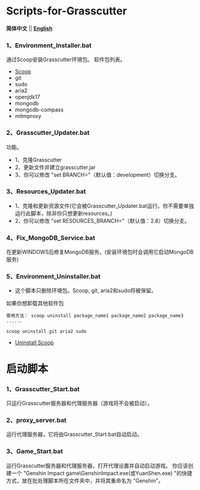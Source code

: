 # Scripts-for-Grasscutter

**简体中文** || [**English**](README.md)
### 1、Environment_Installer.bat
通过Scoop安装Grasscutter环境包。
软件包列表。
- [Scoop](https://github.com/ScoopInstaller/Scoop)
- git
- sudo
- aria2
- openjdk17
- mongodb
- mongodb-compass
- mitmproxy

### 2、Grasscutter_Updater.bat
功能。
- 1、克隆Grasscutter
- 2、更新文件并建立grasscutter.jar
- 3、你可以修改 "set BRANCH="（默认值：development）切换分支。

### 3、Resources_Updater.bat
- 1、克隆和更新资源文件(它会被Grasscutter_Updater.bat运行。你不需要单独运行此脚本，除非你只想更新resources。)
- 2、你可以修改 "set RESOURCES_BRANCH="（默认值：2.8）切换分支。

### 4、Fix_MongoDB_Service.bat
在更新WINDOWS后修复MongoDB服务。(安装环境包时会调用它启动MongoDB服务)

### 5、Environment_Uninstaller.bat

- 这个脚本只删除环境包。Scoop, git, aria2和sudo将被保留。

如果你想卸载其他软件包 

```
使用方法： scoop uninstall package_name1 package_name2 package_name3 ......

scoop uninstall git aria2 sudo

```
- [Uninstall Scoop](https://github.com/ScoopInstaller/Scoop/wiki/Uninstalling-Scoop)

# 启动脚本

### 1、Grasscutter_Start.bat
只运行Grasscutter服务器和代理服务器（游戏将不会被启动）。

### 2、proxy_server.bat
运行代理服务器，它将由Grasscutter_Start.bat自动启动。

### 3、Game_Start.bat
运行Grasscutter服务器和代理服务器，打开代理设置并自动启动游戏。
你应该创建一个 "Genshin Impact game\GenshinImpact.exe(或YuanShen.exe) "的快捷方式，放在批处理脚本所在文件夹中，并将其重命名为 "Genshin"。
